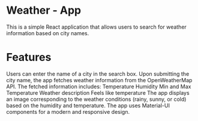 # Weather - App

This is a simple React application that allows users to search for weather information based on city names.

# Features 

Users can enter the name of a city in the search box.
Upon submitting the city name, the app fetches weather information from the OpenWeatherMap API.
The fetched information includes:
Temperature
Humidity
Min and Max Temperature
Weather description
Feels like temperature
The app displays an image corresponding to the weather conditions (rainy, sunny, or cold) based on the humidity and temperature.
The app uses Material-UI components for a modern and responsive design.
